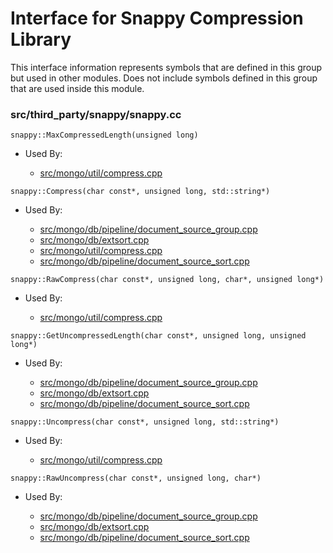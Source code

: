 
# Interface for Snappy Compression Library
This interface information represents symbols that are defined in this group but used in other modules.  Does not include symbols defined in this group that are used inside this module.

### src/third\_party/snappy/snappy.cc

<div></div>

    snappy::MaxCompressedLength(unsigned long)

- Used By:

    - [src/mongo/util/compress.cpp](../../../../utilities/utilities)

<div></div>

    snappy::Compress(char const*, unsigned long, std::string*)

- Used By:

    - [src/mongo/db/pipeline/document\_source\_group.cpp](../../../../core\_query\_system/aggregation\_framework)
    - [src/mongo/db/extsort.cpp](../../../../core\_query\_system/aggregation\_framework)
    - [src/mongo/util/compress.cpp](../../../../utilities/utilities)
    - [src/mongo/db/pipeline/document\_source\_sort.cpp](../../../../core\_query\_system/aggregation\_framework)

<div></div>

    snappy::RawCompress(char const*, unsigned long, char*, unsigned long*)

- Used By:

    - [src/mongo/util/compress.cpp](../../../../utilities/utilities)

<div></div>

    snappy::GetUncompressedLength(char const*, unsigned long, unsigned long*)

- Used By:

    - [src/mongo/db/pipeline/document\_source\_group.cpp](../../../../core\_query\_system/aggregation\_framework)
    - [src/mongo/db/extsort.cpp](../../../../core\_query\_system/aggregation\_framework)
    - [src/mongo/db/pipeline/document\_source\_sort.cpp](../../../../core\_query\_system/aggregation\_framework)

<div></div>

    snappy::Uncompress(char const*, unsigned long, std::string*)

- Used By:

    - [src/mongo/util/compress.cpp](../../../../utilities/utilities)

<div></div>

    snappy::RawUncompress(char const*, unsigned long, char*)

- Used By:

    - [src/mongo/db/pipeline/document\_source\_group.cpp](../../../../core\_query\_system/aggregation\_framework)
    - [src/mongo/db/extsort.cpp](../../../../core\_query\_system/aggregation\_framework)
    - [src/mongo/db/pipeline/document\_source\_sort.cpp](../../../../core\_query\_system/aggregation\_framework)
